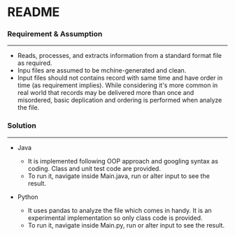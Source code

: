 
# README

### Requirement & Assumption
---
- Reads, processes, and extracts information from a standard format file as required. 
- Inpu files are assumed to be mchine-generated and clean.
- Input files should not contains record with same time and have order in time (as requirement implies). While considering it's more common in real world that records may be delivered more than once and misordered, basic deplication and ordering is performed when analyze the file.



### Solution 
---
* Java
  * It is implemented following OOP approach and googling syntax as coding. Class and unit test code are provided.
  * To run it, navigate inside Main.java, run or alter input to see the result.
  
* Python
  * It uses pandas to analyze the file which comes in handy. It is an experimental implementation so only class code is provided.
  * To run it, navigate inside Main.py, run or alter input to see the result.
